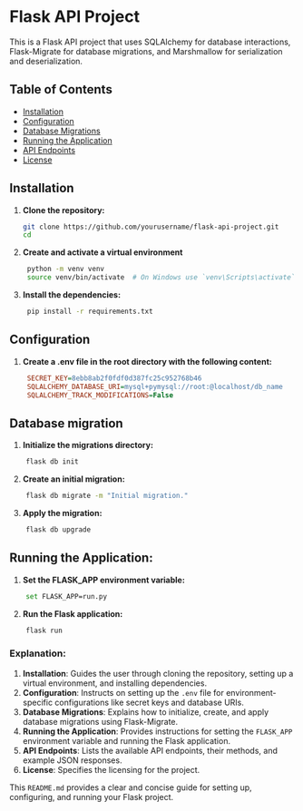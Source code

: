 # Flask API Project

This is a Flask API project that uses SQLAlchemy for database interactions, Flask-Migrate for database migrations, and Marshmallow for serialization and deserialization.

## Table of Contents

- [Installation](#installation)
- [Configuration](#configuration)
- [Database Migrations](#database-migrations)
- [Running the Application](#running-the-application)
- [API Endpoints](#api-endpoints)
- [License](#license)

## Installation

1. **Clone the repository:**

   ```bash
   git clone https://github.com/yourusername/flask-api-project.git
   cd
   ```

2. **Create and activate a virtual environment**
   ```bash
    python -m venv venv
    source venv/bin/activate  # On Windows use `venv\Scripts\activate`
   ```
3. **Install the dependencies:**
   ```bash
    pip install -r requirements.txt
   ```

## Configuration

1. **Create a .env file in the root directory with the following content:**
   ```ini
    SECRET_KEY=8ebb8ab2f0fdf0d387fc25c952768b46
    SQLALCHEMY_DATABASE_URI=mysql+pymysql://root:@localhost/db_name
    SQLALCHEMY_TRACK_MODIFICATIONS=False
   ```

## Database migration

1. **Initialize the migrations directory:**

```bash
    flask db init
```

2. **Create an initial migration:**

```bash
    flask db migrate -m "Initial migration."
```

3. **Apply the migration:**

```bash
    flask db upgrade
```

## Running the Application:

1. **Set the FLASK_APP environment variable:**

```bash
    set FLASK_APP=run.py
```

2. **Run the Flask application:**

```bash
    flask run
```

### Explanation:

1. **Installation**: Guides the user through cloning the repository, setting up a virtual environment, and installing dependencies.
2. **Configuration**: Instructs on setting up the `.env` file for environment-specific configurations like secret keys and database URIs.
3. **Database Migrations**: Explains how to initialize, create, and apply database migrations using Flask-Migrate.
4. **Running the Application**: Provides instructions for setting the `FLASK_APP` environment variable and running the Flask application.
5. **API Endpoints**: Lists the available API endpoints, their methods, and example JSON responses.
6. **License**: Specifies the licensing for the project.

This `README.md` provides a clear and concise guide for setting up, configuring, and running your Flask project.
